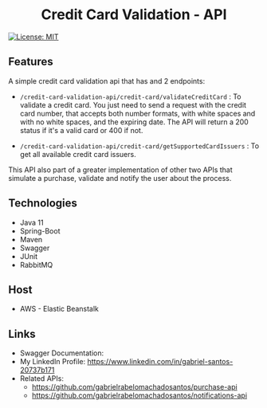 ﻿<h1 align="center"> Credit Card Validation - API </h1>

[![License: MIT](https://img.shields.io/badge/License-MIT-yellow.svg)](https://opensource.org/licenses/MIT)

## Features

A simple credit card validation api that has and 2 endpoints: 

- `/credit-card-validation-api/credit-card/validateCreditCard` : To validate a credit card. You just need to send a request with the credit
  card number, that accepts both number formats, with white spaces and with
  no white spaces, and the expiring date. The API will return a 200 status
  if it's a valid card or 400 if not.


- `/credit-card-validation-api/credit-card/getSupportedCardIssuers` : To get all available credit card issuers.

This API also part of a greater implementation of other two APIs that simulate a purchase, validate and notify the user about the process.

## Technologies

- Java 11
- Spring-Boot
- Maven
- Swagger
- JUnit
- RabbitMQ

## Host

- AWS - Elastic Beanstalk

## Links

- Swagger Documentation:
- My LinkedIn Profile: https://www.linkedin.com/in/gabriel-santos-20737b171
- Related APIs: 
  * https://github.com/gabrielrabelomachadosantos/purchase-api
  * https://github.com/gabrielrabelomachadosantos/notifications-api


